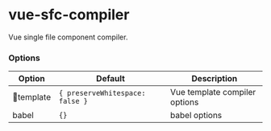 # vue-sfc-compiler
Vue single file component compiler.

### Options

| Option | Default | Description |
|---|---|---|
| template | `{ preserveWhitespace: false }` | Vue template compiler options |
| babel | `{}` | babel options |
